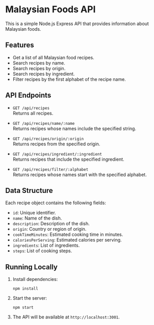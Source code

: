 # Malaysian Foods API

This is a simple Node.js Express API that provides information about Malaysian foods.

## Features

- Get a list of all Malaysian food recipes.
- Search recipes by name.
- Search recipes by origin.
- Search recipes by ingredient.
- Filter recipes by the first alphabet of the recipe name.

## API Endpoints

- `GET /api/recipes`  
  Returns all recipes.

- `GET /api/recipes/name/:name`  
  Returns recipes whose names include the specified string.

- `GET /api/recipes/origin/:origin`  
  Returns recipes from the specified origin.

- `GET /api/recipes/ingredient/:ingredient`  
  Returns recipes that include the specified ingredient.

- `GET /api/recipes/filter/:alphabet`  
  Returns recipes whose names start with the specified alphabet.

## Data Structure

Each recipe object contains the following fields:

- `id`: Unique identifier.
- `name`: Name of the dish.
- `description`: Description of the dish.
- `origin`: Country or region of origin.
- `cookTimeMinutes`: Estimated cooking time in minutes.
- `caloriesPerServing`: Estimated calories per serving.
- `ingredients`: List of ingredients.
- `steps`: List of cooking steps.

## Running Locally

1. Install dependencies:

   ```
   npm install
   ```

2. Start the server:

   ```
   npm start
   ```

3. The API will be available at `http://localhost:3001`.
